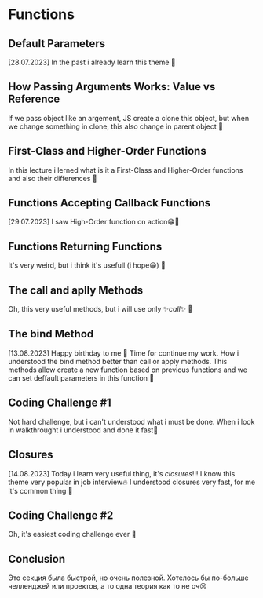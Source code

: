 # Functions

## Default Parameters

[28.07.2023] In the past i already learn this theme 🏁

## How Passing Arguments Works: Value vs Reference

If we pass object like an argement, JS create a clone this object, but when we change something in clone, this also change in parent object 🏁

## First-Class and Higher-Order Functions

In this lecture i lerned what is it a First-Class and Higher-Order functions and also their differences 🏁

## Functions Accepting Callback Functions

[29.07.2023] I saw High-Order function on action😁🏁

## Functions Returning Functions

It's very weird, but i think it's usefull (i hope😁) 🏁

## The call and aplly Methods

Oh, this very useful methods, but i will use only ✨*call*✨ 🏁

## The bind Method

[13.08.2023] Happy birthday to me 🥳 Time for continue my work.
How i understood the bind method better than call or apply methods. This methods allow create a new function based on previous functions and we can set deffault parameters in this function 🏁

## Coding Challenge #1

Not hard challenge, but i can't understood what i must be done. When i look in walkthrought i understood and done it fast🏁

## Closures

[14.08.2023] Today i learn very useful thing, it's _closures_!!! I know this theme very popular in job interview🔥 I understood closures very fast, for me it's common thing 🏁

## Coding Challenge #2

Oh, it's easiest coding challenge ever 🏁

## Conclusion

Это секция была быстрoй, но очень полезной. Хотелось бы по-больше челленджей или проектов, а то одна теория как то не оч😢
